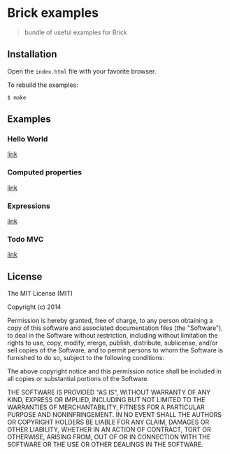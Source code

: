 
# Brick examples

  > bundle of useful examples for Brick

## Installation

  Open the `index.html` file with your favorite browser.

  To rebuild the examples:

    $ make

## Examples

### Hello World

[link](https://github.com/bredele/lego-examples/blob/master/src/hello/index.js)

### Computed properties

[link](https://github.com/bredele/lego-examples/blob/master/src/computed/index.js)

### Expressions

[link](https://github.com/bredele/lego-examples/blob/master/src/expressions/expressions.html)

### Todo MVC

[link](https://github.com/bredele/lego-examples/blob/master/src/todo/index.js)


## License

  The MIT License (MIT)

  Copyright (c) 2014 <copyright holders>

  Permission is hereby granted, free of charge, to any person obtaining a copy
  of this software and associated documentation files (the "Software"), to deal
  in the Software without restriction, including without limitation the rights
  to use, copy, modify, merge, publish, distribute, sublicense, and/or sell
  copies of the Software, and to permit persons to whom the Software is
  furnished to do so, subject to the following conditions:

  The above copyright notice and this permission notice shall be included in
  all copies or substantial portions of the Software.

  THE SOFTWARE IS PROVIDED "AS IS", WITHOUT WARRANTY OF ANY KIND, EXPRESS OR
  IMPLIED, INCLUDING BUT NOT LIMITED TO THE WARRANTIES OF MERCHANTABILITY,
  FITNESS FOR A PARTICULAR PURPOSE AND NONINFRINGEMENT. IN NO EVENT SHALL THE
  AUTHORS OR COPYRIGHT HOLDERS BE LIABLE FOR ANY CLAIM, DAMAGES OR OTHER
  LIABILITY, WHETHER IN AN ACTION OF CONTRACT, TORT OR OTHERWISE, ARISING FROM,
  OUT OF OR IN CONNECTION WITH THE SOFTWARE OR THE USE OR OTHER DEALINGS IN
  THE SOFTWARE.